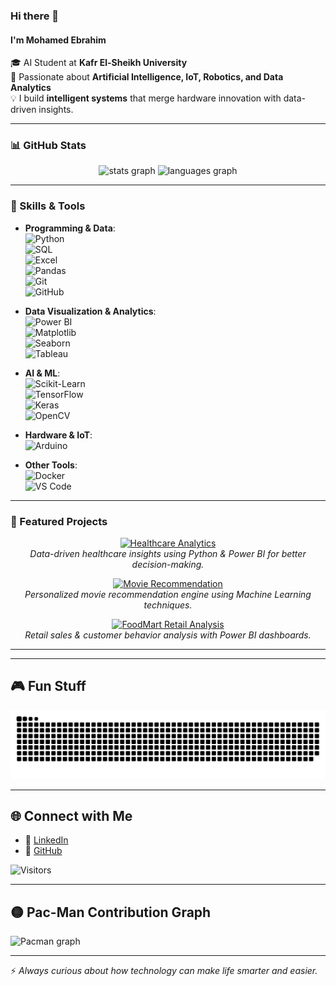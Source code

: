 ### Hi there 👋  

#### I'm **Mohamed Ebrahim**  
🎓 AI Student at **Kafr El-Sheikh University**  
🚀 Passionate about **Artificial Intelligence, IoT, Robotics, and Data Analytics**  
💡 I build **intelligent systems** that merge hardware innovation with data-driven insights.  

---

### 📊 GitHub Stats  

<div align="center">
  <img src="https://github-readme-stats.vercel.app/api?username=mohamed-ebrahim-hamed&show_icons=true&include_all_commits=true&count_private=true&theme=dracula&hide_border=false" height="150" alt="stats graph"/>
  <img src="https://github-readme-stats.vercel.app/api/top-langs?username=mohamed-ebrahim-hamed&layout=compact&langs_count=6&theme=dracula&hide_border=false" height="150" alt="languages graph"/>
</div>

---

### 🔧 Skills & Tools  

- **Programming & Data**:  
  ![Python](https://img.shields.io/badge/Python-3776AB?style=for-the-badge&logo=python&logoColor=white)  
  ![SQL](https://img.shields.io/badge/SQL-4479A1?style=for-the-badge&logo=postgresql&logoColor=white)  
  ![Excel](https://img.shields.io/badge/Excel-217346?style=for-the-badge&logo=microsoft-excel&logoColor=white)  
  ![Pandas](https://img.shields.io/badge/Pandas-150458?style=for-the-badge&logo=pandas&logoColor=white)  
  ![Git](https://img.shields.io/badge/Git-F05032?style=for-the-badge&logo=git&logoColor=white)  
  ![GitHub](https://img.shields.io/badge/GitHub-181717?style=for-the-badge&logo=github&logoColor=white)  

- **Data Visualization & Analytics**:  
  ![Power BI](https://img.shields.io/badge/Power%20BI-F2C811?style=for-the-badge&logo=power-bi&logoColor=black)  
  ![Matplotlib](https://img.shields.io/badge/Matplotlib-004B87?style=for-the-badge&logo=plotly&logoColor=white)  
  ![Seaborn](https://img.shields.io/badge/Seaborn-0099CC?style=for-the-badge&logoColor=white)  
  ![Tableau](https://img.shields.io/badge/Tableau-E97627?style=for-the-badge&logo=tableau&logoColor=white)  

- **AI & ML**:  
  ![Scikit-Learn](https://img.shields.io/badge/Scikit--Learn-F7931E?style=for-the-badge&logo=scikit-learn&logoColor=white)  
  ![TensorFlow](https://img.shields.io/badge/TensorFlow-FF6F00?style=for-the-badge&logo=tensorflow&logoColor=white)  
  ![Keras](https://img.shields.io/badge/Keras-D00000?style=for-the-badge&logo=keras&logoColor=white)  
  ![OpenCV](https://img.shields.io/badge/OpenCV-5C3EE8?style=for-the-badge&logo=opencv&logoColor=white)  

- **Hardware & IoT**:  
  ![Arduino](https://img.shields.io/badge/Arduino-00979D?style=for-the-badge&logo=arduino&logoColor=white)  

- **Other Tools**:  
  ![Docker](https://img.shields.io/badge/Docker-2496ED?style=for-the-badge&logo=docker&logoColor=white)  
  ![VS Code](https://img.shields.io/badge/VS%20Code-007ACC?style=for-the-badge&logo=visual-studio-code&logoColor=white)  

---

### 🚀 Featured Projects  

<p align="center">
  <a href="https://github.com/mohamadx1/Healthcare-Analytics">
    <img src="https://img.shields.io/badge/Healthcare%20Analytics-Data%20Driven%20Insights-blue?style=for-the-badge&logo=github" alt="Healthcare Analytics"/>
  </a>
  <br><em>Data-driven healthcare insights using Python & Power BI for better decision-making.</em>
</p>

<p align="center">
  <a href="https://github.com/mohamed-ebrahim-hamed/MovieRecommendation">
    <img src="https://img.shields.io/badge/Movie%20Recommendation-System%20with%20ML-orange?style=for-the-badge&logo=github" alt="Movie Recommendation"/>
  </a>
  <br><em>Personalized movie recommendation engine using Machine Learning techniques.</em>
</p>

<p align="center">
  <a href="https://github.com/mohamed-ebrahim-hamed/FoodMart-Retail-Analysis">
    <img src="https://img.shields.io/badge/FoodMart%20Retail%20Analysis-Power%20BI%20Dashboards-green?style=for-the-badge&logo=github" alt="FoodMart Retail Analysis"/>
  </a>
  <br><em>Retail sales & customer behavior analysis with Power BI dashboards.</em>
</p>

---

---

## 🎮 Fun Stuff
![Snake animation](https://github.com/Platane/snk/raw/output/github-contribution-grid-snake.svg)

---

## 🌐 Connect with Me  
- 💼 [LinkedIn]([https://www.linkedin.com/in/username](https://www.linkedin.com/in/mohamed-ebrahim-hamed/))  
- 📂 [GitHub](https://github.com/username)  

![Visitors](https://komarev.com/ghpvc/?username=username&label=visitors&color=blue&style=flat)

---

## 🟡 Pac-Man Contribution Graph  
![Pacman graph](https://github.com/ashutosh00710/github-readme-activity-graph/blob/master/images/pacman.svg)

---

⚡ *Always curious about how technology can make life smarter and easier.*  

